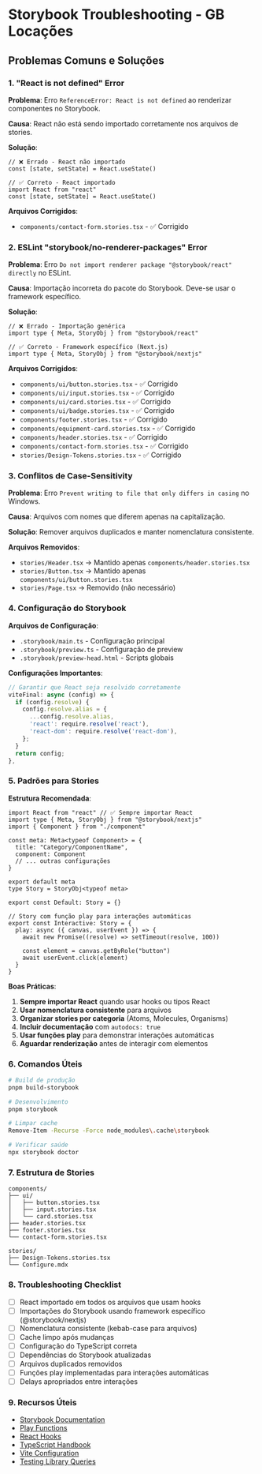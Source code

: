 # Storybook Troubleshooting - GB Locações

## Problemas Comuns e Soluções

### 1. "React is not defined" Error

**Problema**: Erro `ReferenceError: React is not defined` ao renderizar
componentes no Storybook.

**Causa**: React não está sendo importado corretamente nos arquivos de stories.

**Solução**:

```tsx
// ❌ Errado - React não importado
const [state, setState] = React.useState()

// ✅ Correto - React importado
import React from "react"
const [state, setState] = React.useState()
```

**Arquivos Corrigidos**:

- `components/contact-form.stories.tsx` - ✅ Corrigido

### 2. ESLint "storybook/no-renderer-packages" Error

**Problema**: Erro `Do not import renderer package "@storybook/react" directly`
no ESLint.

**Causa**: Importação incorreta do pacote do Storybook. Deve-se usar o framework
específico.

**Solução**:

```tsx
// ❌ Errado - Importação genérica
import type { Meta, StoryObj } from "@storybook/react"

// ✅ Correto - Framework específico (Next.js)
import type { Meta, StoryObj } from "@storybook/nextjs"
```

**Arquivos Corrigidos**:

- `components/ui/button.stories.tsx` - ✅ Corrigido
- `components/ui/input.stories.tsx` - ✅ Corrigido
- `components/ui/card.stories.tsx` - ✅ Corrigido
- `components/ui/badge.stories.tsx` - ✅ Corrigido
- `components/footer.stories.tsx` - ✅ Corrigido
- `components/equipment-card.stories.tsx` - ✅ Corrigido
- `components/header.stories.tsx` - ✅ Corrigido
- `components/contact-form.stories.tsx` - ✅ Corrigido
- `stories/Design-Tokens.stories.tsx` - ✅ Corrigido

### 3. Conflitos de Case-Sensitivity

**Problema**: Erro `Prevent writing to file that only differs in casing` no
Windows.

**Causa**: Arquivos com nomes que diferem apenas na capitalização.

**Solução**: Remover arquivos duplicados e manter nomenclatura consistente.

**Arquivos Removidos**:

- `stories/Header.tsx` → Mantido apenas `components/header.stories.tsx`
- `stories/Button.tsx` → Mantido apenas `components/ui/button.stories.tsx`
- `stories/Page.tsx` → Removido (não necessário)

### 4. Configuração do Storybook

**Arquivos de Configuração**:

- `.storybook/main.ts` - Configuração principal
- `.storybook/preview.ts` - Configuração de preview
- `.storybook/preview-head.html` - Scripts globais

**Configurações Importantes**:

```ts
// Garantir que React seja resolvido corretamente
viteFinal: async (config) => {
  if (config.resolve) {
    config.resolve.alias = {
      ...config.resolve.alias,
      'react': require.resolve('react'),
      'react-dom': require.resolve('react-dom'),
    };
  }
  return config;
},
```

### 5. Padrões para Stories

**Estrutura Recomendada**:

```tsx
import React from "react" // ✅ Sempre importar React
import type { Meta, StoryObj } from "@storybook/nextjs"
import { Component } from "./component"

const meta: Meta<typeof Component> = {
  title: "Category/ComponentName",
  component: Component
  // ... outras configurações
}

export default meta
type Story = StoryObj<typeof meta>

export const Default: Story = {}

// Story com função play para interações automáticas
export const Interactive: Story = {
  play: async ({ canvas, userEvent }) => {
    await new Promise((resolve) => setTimeout(resolve, 100))

    const element = canvas.getByRole("button")
    await userEvent.click(element)
  }
}
```

**Boas Práticas**:

1. **Sempre importar React** quando usar hooks ou tipos React
2. **Usar nomenclatura consistente** para arquivos
3. **Organizar stories por categoria** (Atoms, Molecules, Organisms)
4. **Incluir documentação** com `autodocs: true`
5. **Usar funções play** para demonstrar interações automáticas
6. **Aguardar renderização** antes de interagir com elementos

### 6. Comandos Úteis

```bash
# Build de produção
pnpm build-storybook

# Desenvolvimento
pnpm storybook

# Limpar cache
Remove-Item -Recurse -Force node_modules\.cache\storybook

# Verificar saúde
npx storybook doctor
```

### 7. Estrutura de Stories

```
components/
├── ui/
│   ├── button.stories.tsx
│   ├── input.stories.tsx
│   └── card.stories.tsx
├── header.stories.tsx
├── footer.stories.tsx
└── contact-form.stories.tsx

stories/
├── Design-Tokens.stories.tsx
└── Configure.mdx
```

### 8. Troubleshooting Checklist

- [ ] React importado em todos os arquivos que usam hooks
- [ ] Importações do Storybook usando framework específico (@storybook/nextjs)
- [ ] Nomenclatura consistente (kebab-case para arquivos)
- [ ] Cache limpo após mudanças
- [ ] Configuração do TypeScript correta
- [ ] Dependências do Storybook atualizadas
- [ ] Arquivos duplicados removidos
- [ ] Funções play implementadas para interações automáticas
- [ ] Delays apropriados entre interações

### 9. Recursos Úteis

- [Storybook Documentation](https://storybook.js.org/docs)
- [Play Functions](https://storybook.js.org/docs/writing-stories/play-function)
- [React Hooks](https://react.dev/reference/react)
- [TypeScript Handbook](https://www.typescriptlang.org/docs/)
- [Vite Configuration](https://vitejs.dev/config/)
- [Testing Library Queries](https://testing-library.com/docs/queries/about)
